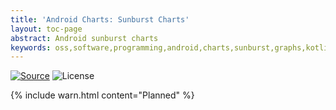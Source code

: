 ```yaml
---
title: 'Android Charts: Sunburst Charts'
layout: toc-page
abstract: Android sunburst charts
keywords: oss,software,programming,android,charts,sunburst,graphs,kotlin
---
```


[![Source](https://img.shields.io/badge/source-GitHub-blue.svg)](https://github.com/sczerwinski/android-charts)
![License](https://img.shields.io/github/license/sczerwinski/android-charts.svg)

{% include warn.html content="Planned" %}
